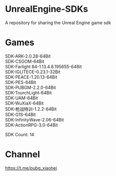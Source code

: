 # UnrealEngine-SDKs
A repository for sharing the Unreal Engine game sdk

# Games
SDK-ARK-2.0.28-64Bit<br>
SDK-CSGOM-64Bit<br>
SDK-Farlight 84-1.13.4.8.195655-64Bit<br>
SDK-IGLITECE-0.23.1-32Bit<br>
SDK-PEACE-1.20.13-64Bit<br>
SDK-PES-64Bit<br>
SDK-PUBGM-2.2.0-64Bit<br>
SDK-TourchLight-64Bit<br>
SDK-UAM-64Bit<br>
SDK-WuXiaX-64Bit<br>
SDK-枪战特训-1.2.2-64Bit<br>
SDK-G1S-64Bit<br>
SDK-InfinityWave-2.06-64Bit<br>
SDK-ActionRPG-3.0-64Bit<br>

SDK Count: 14

# Channel
https://t.me/pubg_xiaohei
